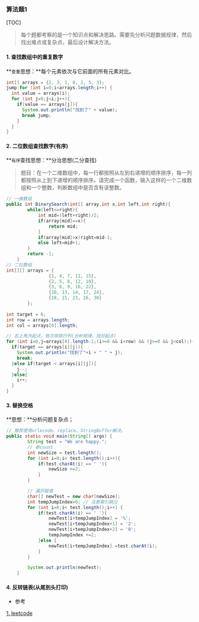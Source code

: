 ### 算法题1

[TOC]

> 每个题都考察的是一个知识点和解决思路。需要先分析问题数据规律，然后找出难点或复杂点，最后设计解决方法。

#### 1. 查找数组中的重复数字

**`查重`思想：**每个元素依次与它前面的所有元素对比。

```java
int[] arrays = {2, 3, 1, 0, 2, 5, 3};
jump:for (int i=0;i<arrays.length;i++) {
  int value = arrays[i];
  for (int j=0;j<i;j++){
    if(value == arrays[j]){
      System.out.println("找到了" + value);
      break jump;
    }
  }
}
```

#### 2. 二位数组查找数字(有序)

**`有序`查找思想：**分治思想(二分查找)

> 题目：在一个二维数组中，每一行都按照从左到右递增的顺序排序，每一列都按照从上到下递增的顺序排序。请完成一个函数，输入这样的一个二维数组和一个整数，判断数组中是否含有该整数。

```java
// 一维数组
public int BinarySearch(int[] array,int x,int left,int right){
        while(left<=right){
            int mid=(left+right)/2;
            if(array[mid]==x){
                return mid;
            }
            if(array[mid]>x)right=mid-1;
            else left=mid+1;
        }
        return -1;
    } 
// 二位数组
int[][] arrays = {
                {1, 4, 7, 11, 15},
                {2, 5, 8, 12, 19},
                {3, 6, 9, 16, 22},
                {10, 13, 14, 17, 24},
                {18, 21, 23, 26, 30}
        };
        
int target = 6;
int row = arrays.length;
int col = arrays[0].length;

// 右上角为起点，依次排除行列(分析规律，找对起点)
for (int i=0,j=arrays[0].length-1;(i>=0 && i<row) && (j>=0 && j<col);){
  if(target == arrays[i][j]){
    System.out.println("找到了"+i + " " + j);
    break;
  }else if(target < arrays[i][j]){
    j--;
  }else{
    i++;
  }
}

```

#### 3. 替换空格

**思想：**分析问题复杂点；

```java
// 推荐使用urlecode、replace、StringBuffer解决。
public static void main(String[] args) {
        String test = "We are happy.";
        // 新count
        int newSize = test.length();
        for (int i=0;i< test.length();i++){
            if(test.charAt(i) == ' '){
                newSize +=2;
            }
        }

        // 遍历赋值
        char[] newTest = new char[newSize];
        int tempJumpIndex=0; // 注意索引跳过
        for (int i=0;i< test.length();i++) {
            if(test.charAt(i) == ' '){
                newTest[i+tempJumpIndex] = '%';
                newTest[i+tempJumpIndex+1] = '2';
                newTest[i+tempJumpIndex+2] = '0';
                tempJumpIndex +=2;
            }else {
                newTest[i+tempJumpIndex] =test.charAt(i);
            }
        }

        System.out.println(newTest);
    }
```

#### 4. 反转链表(从尾到头打印)









- 参考

[1. leetcode](https://leetcode-cn.com/problemset/lcof/)